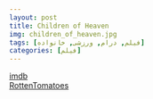 ```yaml
---
layout: post
title: Children of Heaven
img: children_of_heaven.jpg
tags: [فیلم, درام, ورزشی, خانواده]
categories: [فیلم]
---
```


[imdb](https://www.imdb.com/title/tt0118849/)  
[RottenTomatoes](https://www.rottentomatoes.com/m/children_of_heaven)